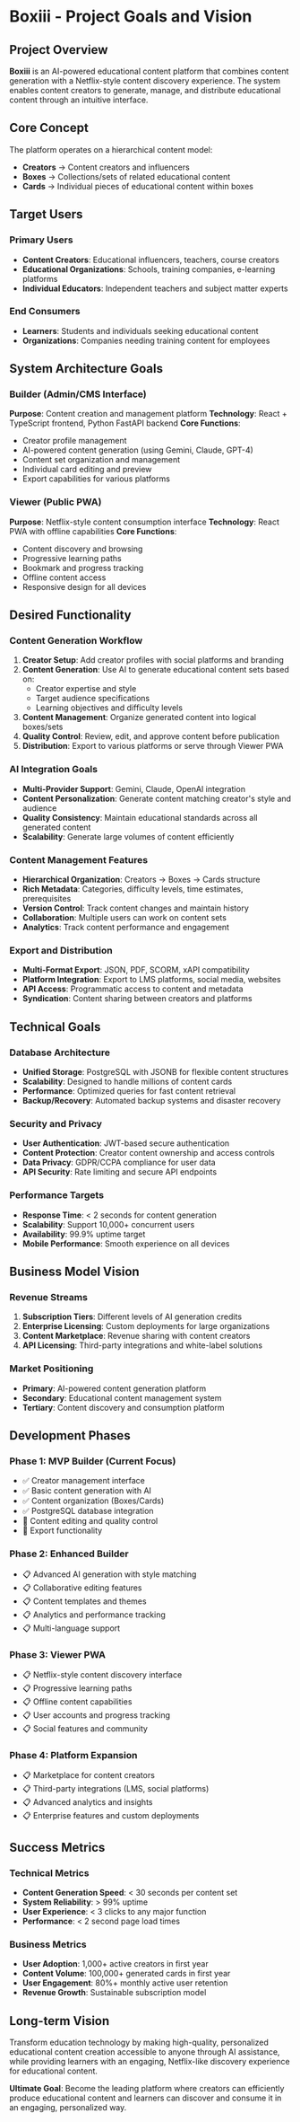 # Boxiii - Project Goals and Vision

## Project Overview

**Boxiii** is an AI-powered educational content platform that combines content generation with a Netflix-style content discovery experience. The system enables content creators to generate, manage, and distribute educational content through an intuitive interface.

## Core Concept

The platform operates on a hierarchical content model:
- **Creators** → Content creators and influencers
- **Boxes** → Collections/sets of related educational content  
- **Cards** → Individual pieces of educational content within boxes

## Target Users

### Primary Users
- **Content Creators**: Educational influencers, teachers, course creators
- **Educational Organizations**: Schools, training companies, e-learning platforms
- **Individual Educators**: Independent teachers and subject matter experts

### End Consumers
- **Learners**: Students and individuals seeking educational content
- **Organizations**: Companies needing training content for employees

## System Architecture Goals

### Builder (Admin/CMS Interface)
**Purpose**: Content creation and management platform
**Technology**: React + TypeScript frontend, Python FastAPI backend
**Core Functions**:
- Creator profile management
- AI-powered content generation (using Gemini, Claude, GPT-4)
- Content set organization and management
- Individual card editing and preview
- Export capabilities for various platforms

### Viewer (Public PWA)
**Purpose**: Netflix-style content consumption interface
**Technology**: React PWA with offline capabilities
**Core Functions**:
- Content discovery and browsing
- Progressive learning paths
- Bookmark and progress tracking
- Offline content access
- Responsive design for all devices

## Desired Functionality

### Content Generation Workflow
1. **Creator Setup**: Add creator profiles with social platforms and branding
2. **Content Generation**: Use AI to generate educational content sets based on:
   - Creator expertise and style
   - Target audience specifications
   - Learning objectives and difficulty levels
3. **Content Management**: Organize generated content into logical boxes/sets
4. **Quality Control**: Review, edit, and approve content before publication
5. **Distribution**: Export to various platforms or serve through Viewer PWA

### AI Integration Goals
- **Multi-Provider Support**: Gemini, Claude, OpenAI integration
- **Content Personalization**: Generate content matching creator's style and audience
- **Quality Consistency**: Maintain educational standards across all generated content
- **Scalability**: Generate large volumes of content efficiently

### Content Management Features
- **Hierarchical Organization**: Creators → Boxes → Cards structure
- **Rich Metadata**: Categories, difficulty levels, time estimates, prerequisites
- **Version Control**: Track content changes and maintain history
- **Collaboration**: Multiple users can work on content sets
- **Analytics**: Track content performance and engagement

### Export and Distribution
- **Multi-Format Export**: JSON, PDF, SCORM, xAPI compatibility
- **Platform Integration**: Export to LMS platforms, social media, websites
- **API Access**: Programmatic access to content and metadata
- **Syndication**: Content sharing between creators and platforms

## Technical Goals

### Database Architecture
- **Unified Storage**: PostgreSQL with JSONB for flexible content structures
- **Scalability**: Designed to handle millions of content cards
- **Performance**: Optimized queries for fast content retrieval
- **Backup/Recovery**: Automated backup systems and disaster recovery

### Security and Privacy
- **User Authentication**: JWT-based secure authentication
- **Content Protection**: Creator content ownership and access controls
- **Data Privacy**: GDPR/CCPA compliance for user data
- **API Security**: Rate limiting and secure API endpoints

### Performance Targets
- **Response Time**: < 2 seconds for content generation
- **Scalability**: Support 10,000+ concurrent users
- **Availability**: 99.9% uptime target
- **Mobile Performance**: Smooth experience on all devices

## Business Model Vision

### Revenue Streams
1. **Subscription Tiers**: Different levels of AI generation credits
2. **Enterprise Licensing**: Custom deployments for large organizations
3. **Content Marketplace**: Revenue sharing with content creators
4. **API Licensing**: Third-party integrations and white-label solutions

### Market Positioning
- **Primary**: AI-powered content generation platform
- **Secondary**: Educational content management system
- **Tertiary**: Content discovery and consumption platform

## Development Phases

### Phase 1: MVP Builder (Current Focus)
- ✅ Creator management interface
- ✅ Basic content generation with AI
- ✅ Content organization (Boxes/Cards)
- ✅ PostgreSQL database integration
- 🔄 Content editing and quality control
- 🔄 Export functionality

### Phase 2: Enhanced Builder
- 📋 Advanced AI generation with style matching
- 📋 Collaborative editing features
- 📋 Content templates and themes
- 📋 Analytics and performance tracking
- 📋 Multi-language support

### Phase 3: Viewer PWA
- 📋 Netflix-style content discovery interface
- 📋 Progressive learning paths
- 📋 Offline content capabilities
- 📋 User accounts and progress tracking
- 📋 Social features and community

### Phase 4: Platform Expansion
- 📋 Marketplace for content creators
- 📋 Third-party integrations (LMS, social platforms)
- 📋 Advanced analytics and insights
- 📋 Enterprise features and custom deployments

## Success Metrics

### Technical Metrics
- **Content Generation Speed**: < 30 seconds per content set
- **System Reliability**: > 99% uptime
- **User Experience**: < 3 clicks to any major function
- **Performance**: < 2 second page load times

### Business Metrics
- **User Adoption**: 1,000+ active creators in first year
- **Content Volume**: 100,000+ generated cards in first year
- **User Engagement**: 80%+ monthly active user retention
- **Revenue Growth**: Sustainable subscription model

## Long-term Vision

Transform education technology by making high-quality, personalized educational content creation accessible to anyone through AI assistance, while providing learners with an engaging, Netflix-like discovery experience for educational content.

**Ultimate Goal**: Become the leading platform where creators can efficiently produce educational content and learners can discover and consume it in an engaging, personalized way.